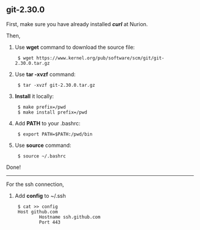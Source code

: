 ## git-2.30.0

First, make sure you have already installed ___curl___ at Nurion. 

Then,

1. Use  __wget__ command to download the source file: 

        $ wget https://www.kernel.org/pub/software/scm/git/git-2.30.0.tar.gz

2. Use  __tar -xvzf__ command:

        $ tar -xvzf git-2.30.0.tar.gz

3. __Install__ it locally:

        $ make prefix=/pwd
        $ make install prefix=/pwd

4. Add __PATH__ to your .bashrc:

        $ export PATH=$PATH:/pwd/bin

5. Use __source__ command:

        $ source ~/.bashrc
        

Done!

-------------------------

For the ssh connection,
1. Add __config__ to ~/.ssh

        $ cat >> config
        Host github.com
                Hostname ssh.github.com
                Port 443
